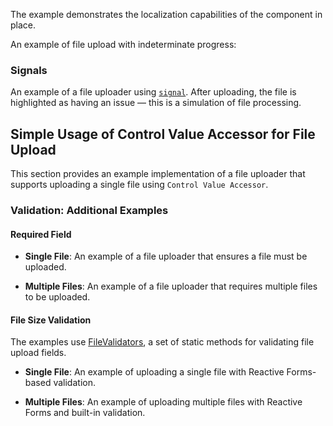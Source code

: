 The example demonstrates the localization capabilities of the component in place.

<!-- example(file-upload-multiple-custom-text-overview) -->

An example of file upload with indeterminate progress:

<!-- example(file-upload-indeterminate-loading-overview) -->

### Signals

An example of a file uploader using [`signal`](https://angular.dev/guide/signals).
After uploading, the file is highlighted as having an issue — this is a simulation of file processing.

<!-- example(file-upload-single-with-signal) -->

## Simple Usage of Control Value Accessor for File Upload

This section provides an example implementation of a file uploader that supports uploading a single file using `Control Value Accessor`.

<!-- example(file-upload-cva-overview) -->

### Validation: Additional Examples

#### Required Field

-   **Single File**: An example of a file uploader that ensures a file must be uploaded.
<!-- example(file-upload-single-required-reactive-validation) -->

-   **Multiple Files**: An example of a file uploader that requires multiple files to be uploaded.
<!-- example(file-upload-multiple-required-reactive-validation) -->

#### File Size Validation

The examples use [FileValidators](https://github.com/koobiq/angular-components/blob/main/packages/components/core/forms/validators.ts), a set of static methods for validating file upload fields.

-   **Single File**: An example of uploading a single file with Reactive Forms-based validation.
<!-- example(file-upload-single-validation-reactive-forms-overview) -->

-   **Multiple Files**: An example of uploading multiple files with Reactive Forms and built-in validation.
<!-- example(file-upload-multiple-default-validation-reactive-forms-overview) -->
